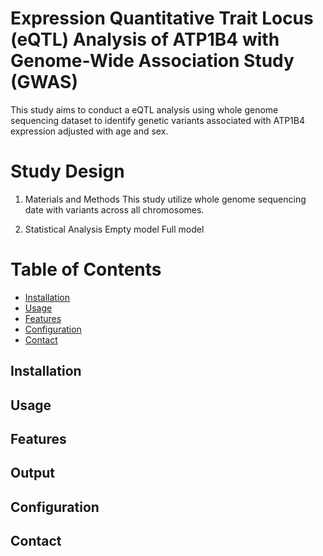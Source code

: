 # Expression Quantitative Trait Locus (eQTL) Analysis of ATP1B4 with Genome-Wide Association Study (GWAS)
This study aims to conduct a eQTL analysis using whole genome sequencing dataset to identify genetic variants associated with ATP1B4 expression adjusted with age and sex.

# Study Design
1. Materials and Methods
This study utilize whole genome sequencing date with variants across all chromosomes.

2. Statistical Analysis
Empty model
Full model

# Table of Contents
- [Installation](#installation)
- [Usage](#usage)
- [Features](#features)
- [Configuration](#configuration)
- [Contact](#contact)

## Installation

## Usage

## Features

## Output

## Configuration

## Contact